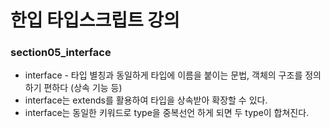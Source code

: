 # 한입 타입스크립트 강의

### section05_interface

- interface - 타입 별칭과 동일하게 타입에 이름을 붙이는 문법, 객체의 구조를 정의하기 편하다 (상속 기능 등)
- interface는 extends를 활용하여 타입을 상속받아 확장할 수 있다.
- interface는 동일한 키워드로 type을 중복선언 하게 되면 두 type이 합쳐진다.
